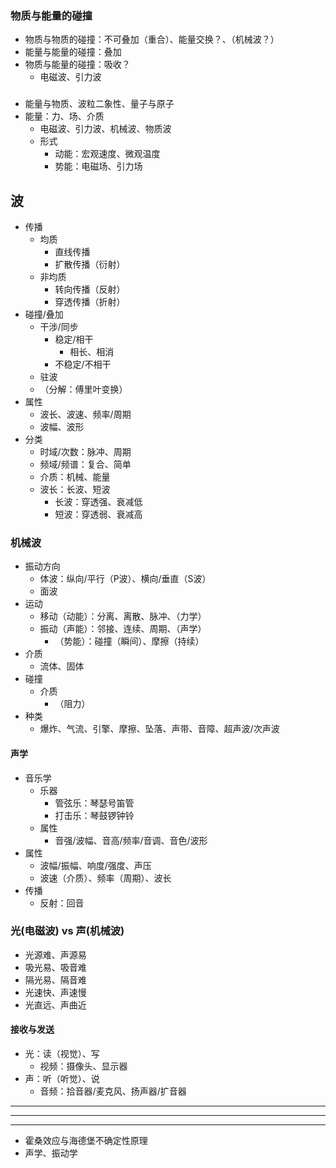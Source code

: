### 物质与能量的碰撞
- 物质与物质的碰撞：不可叠加（重合）、能量交换？、（机械波？）
- 能量与能量的碰撞：叠加
- 物质与能量的碰撞：吸收？
  - 电磁波、引力波

###
- 能量与物质、波粒二象性、量子与原子
- 能量：力、场、介质
  - 电磁波、引力波、机械波、物质波
  - 形式
    - 动能：宏观速度、微观温度
    - 势能：电磁场、引力场


## 波
- 传播
  - 均质
    - 直线传播
    - 扩散传播（衍射）
  - 非均质
    - 转向传播（反射）
    - 穿透传播（折射）
- 碰撞/叠加
  - 干涉/同步
    - 稳定/相干
      - 相长、相消
    - 不稳定/不相干
  - 驻波
  - （分解：傅里叶变换）
- 属性
  - 波长、波速、频率/周期
  - 波幅、波形
- 分类
  - 时域/次数：脉冲、周期
  - 频域/频谱：复合、简单
  - 介质：机械、能量
  - 波长：长波、短波
    - 长波：穿透强、衰减低
    - 短波：穿透弱、衰减高

### 机械波
- 振动方向
  - 体波：纵向/平行（P波）、横向/垂直（S波）
  - 面波
- 运动
  - 移动（动能）：分离、离散、脉冲、（力学）
  - 振动（声能）：邻接、连续、周期、（声学）
    - （势能）：碰撞（瞬间）、摩擦（持续）
- 介质
  - 流体、固体
- 碰撞
  - 介质
    - （阻力）
- 种类
  - 爆炸、气流、引擎、摩擦、坠落、声带、音障、超声波/次声波

#### 声学
- 音乐学
  - 乐器
    - 管弦乐：琴瑟号笛管
    - 打击乐：琴鼓锣钟铃
  - 属性
    - 音强/波幅、音高/频率/音调、音色/波形
- 属性
  - 波幅/振幅、响度/强度、声压
  - 波速（介质）、频率（周期）、波长
- 传播
  - 反射：回音

### 光(电磁波) vs 声(机械波)
- 光源难、声源易
- 吸光易、吸音难
- 隔光易、隔音难
- 光速快、声速慢
- 光直远、声曲近
#### 接收与发送
- 光：读（视觉）、写
  - 视频：摄像头、显示器
- 声：听（听觉）、说
  - 音频：拾音器/麦克风、扬声器/扩音器

---
---
---
- 霍桑效应与海德堡不确定性原理
- 声学、振动学
